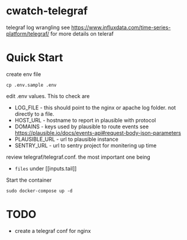 # cwatch-telegraf
telegraf log wrangling
see https://www.influxdata.com/time-series-platform/telegraf/ for more details on teleraf

# Quick Start

create env file
```
cp .env.sample .env
```

edit .env values. This to check are
  - LOG_FILE - this should point to the nginx or apache log folder. not directly to a file.
  - HOST_URL - hostname to report in plausible with protocol
  - DOMAINS - keys used by plausible to route events see https://plausible.io/docs/events-api#request-body-json-parameters
  - PLAUSIBLE_URL - url to plausible instance 
  - SENTRY_URL - url to sentry project for monitering up time

review telegraf/telegraf.conf. the most important one being
  - `files` under [[inputs.tail]]

Start the container
```
sudo docker-compose up -d
```


# TODO
- create a telegraf conf for nginx